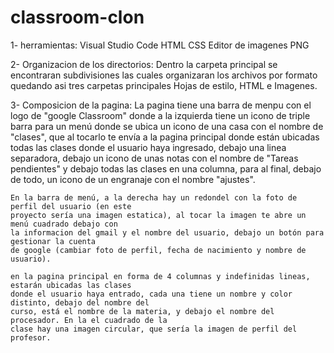 # classroom-clon
1- herramientas: 
Visual Studio Code 
HTML
CSS 
Editor de imagenes PNG 

2- Organizacion de los  directorios: Dentro la carpeta principal
   se encontraran subdivisiones las cuales organizaran los 
   archivos por formato quedando asi tres carpetas principales
   Hojas de estilo, HTML e Imagenes. 

3- Composicion de la pagina: La pagina tiene una barra de menpu con el logo de "google Classroom"
    donde a la izquierda tiene un icono de triple barra para un menú donde se ubica un icono de
    una casa con el nombre de "clases", que al tocarlo te envía a la pagina principal donde están
    ubicadas todas las clases donde el usuario haya ingresado, debajo una linea separadora,
    debajo un icono de unas notas con el nombre de "Tareas pendientes" y debajo todas las clases
    en una columna, para al final, debajo de todo, un icono de un engranaje con el nombre "ajustes".

    En la barra de menú, a la derecha hay un redondel con la foto de perfil del usuario (en este
    proyecto sería una imagen estatica), al tocar la imagen te abre un menú cuadrado debajo con
    la informacion del gmail y el nombre del usuario, debajo un botón para gestionar la cuenta
    de google (cambiar foto de perfil, fecha de nacimiento y nombre de usuario).

    en la pagina principal en forma de 4 columnas y indefinidas lineas, estarán ubicadas las clases
    donde el usuario haya entrado, cada una tiene un nombre y color distinto, debajo del nombre del
    curso, está el nombre de la materia, y debajo el nombre del procesador. En la el cuadrado de la
    clase hay una imagen circular, que sería la imagen de perfil del profesor.

